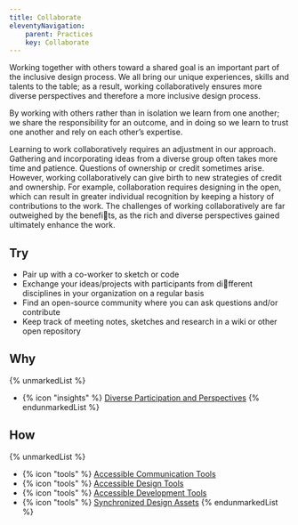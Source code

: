 ```yaml
---
title: Collaborate
eleventyNavigation:
    parent: Practices
    key: Collaborate
---
```


Working together with others toward a shared goal is an important part of the inclusive design process. We all bring our
unique experiences, skills and talents to the table; as a result, working collaboratively ensures more diverse
perspectives and therefore a more inclusive design process.

By working with others rather than in isolation we learn from one another; we share the responsibility for an outcome,
and in doing so we learn to trust one another and rely on each other’s expertise.

Learning to work collaboratively requires an adjustment in our approach. Gathering and incorporating ideas from a
diverse group often takes more time and patience. Questions of ownership or credit sometimes arise. However, working
collaboratively can give birth to new strategies of credit and ownership. For example, collaboration requires designing
in the open, which can result in greater individual recognition by keeping a history of contributions to the work. The
challenges of working collaboratively are far outweighed by the benefits, as the rich and diverse perspectives gained
ultimately enhance the work.

## Try

* Pair up with a co-worker to sketch or code
* Exchange your ideas/projects with participants from different disciplines in your organization on a regular basis
* Find an open-source community where you can ask questions and/or contribute
* Keep track of meeting notes, sketches and research in a wiki or other open repository

## Why

{% unmarkedList %}
* {% icon "insights" %} [Diverse Participation and Perspectives](../../insights/diverse-participation-and-perspectives/)
{% endunmarkedList %}

## How

{% unmarkedList %}
* {% icon "tools" %} [Accessible Communication Tools](../../tools/accessible-communication-tools/)
* {% icon "tools" %} [Accessible Design Tools](../../tools/accessible-design-tools/)
* {% icon "tools" %} [Accessible Development Tools](../../tools/accessible-development-tools/)
* {% icon "tools" %} [Synchronized Design Assets](../../tools/synchronized-design-assets/)
{% endunmarkedList %}
